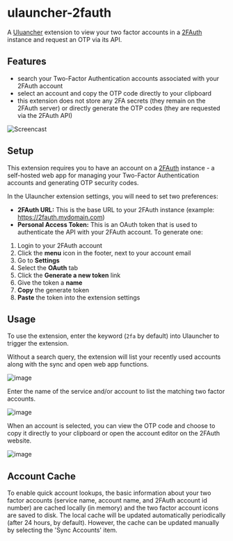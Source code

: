 # ulauncher-2fauth

A [Uluancher](https://ulauncher.io/) extension to view your two factor accounts in a [2FAuth](https://github.com/Bubka/2FAuth) instance and request an OTP via its API.

## Features

- search your Two-Factor Authentication accounts associated with your 2FAuth account
- select an account and copy the OTP code directly to your clipboard
- this extension does not store any 2FA secrets (they remain on the 2FAuth server) or directly generate the OTP codes (they are requested via the 2FAuth API)

![Screencast](https://github.com/user-attachments/assets/d765f5aa-f80d-4196-8d4a-f057f456132a)


## Setup

This extension requires you to have an account on a [2FAuth](https://github.com/Bubka/2FAuth) instance - a self-hosted web app for managing your Two-Factor Authentication accounts and generating OTP security codes.

In the Ulauncher extension settings, you will need to set two preferences:

- **2FAuth URL:** This is the base URL to your 2FAuth instance (example: https://2fauth.mydomain.com)
- **Personal Access Token:** This is an OAuth token that is used to authenticate the API with your 2FAuth account. To generate one:
1) Login to your 2FAuth account
2) Click the **menu** icon in the footer, next to your account email
3) Go to **Settings**
4) Select the **OAuth** tab
5) Click the **Generate a new token** link
6) Give the token a **name**
7) **Copy** the generate token
8) **Paste** the token into the extension settings

## Usage

To use the extension, enter the keyword (`2fa` by default) into Ulauncher to trigger the extension.

Without a search query, the extension will list your recently used accounts along with the sync and open web app functions.

![image](https://github.com/user-attachments/assets/3e6ed786-1c75-423c-915d-72e09a740942)

Enter the name of the service and/or account to list the matching two factor accounts.

![image](https://github.com/user-attachments/assets/2e546bd3-648c-496a-9aa2-30dd4df6d3f6)

When an account is selected, you can view the OTP code and choose to copy it directly to your clipboard or open the account editor on the 2FAuth website.

![image](https://github.com/user-attachments/assets/7fd2fec2-4ec4-4d06-bd4a-fe095128f31a)

## Account Cache

To enable quick account lookups, the basic information about your two factor accounts (service name, account name, and 2FAuth account id number) are cached locally (in memory) and the two factor account icons are saved to disk.  The local cache will be updated automatically periodically (after 24 hours, by default).  However, the cache can be updated manually by selecting the 'Sync Accounts' item.
